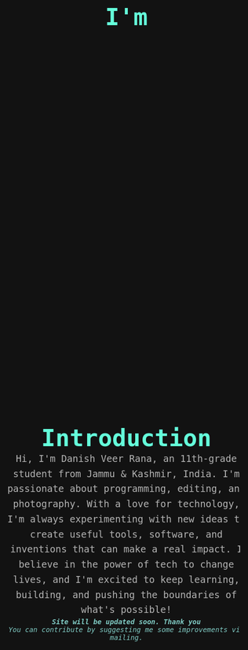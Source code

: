 <!DOCTYPE html>
<html lang="en">
<head>
  <meta charset="UTF-8">
  <meta name="viewport" content="width=device-width, initial-scale=1.0">
  <link href="https://fonts.googleapis.com/css2?family=Roboto+Mono:wght@300;400;700&display=swap" rel="stylesheet">
  <title>Personal Website</title>
  <style>
    /* General body and text setup */
    html, body {
      font-family: 'Roboto Mono', monospace; /* Monospace font */
      background-color: #121212; /* Deep dark background */
      color: #e0e0e0; /* Soft light text */
      margin: 0;
      padding: 0;
      overflow-x: hidden;
      scroll-behavior: smooth;
    }

    /* Smooth fade-in animation */
    body {
      animation: fadeIn 1.5s ease-in-out;
    }

    @keyframes fadeIn {
      from { opacity: 0; }
      to { opacity: 1; }
    }

    h1, h2, h3, h5, h6 {
      margin: 0;
    }

    /* Intro Section Styling */
    .intro {
      height: 100vh;
      width: 100%;
      display: flex;
      flex-direction: column;
      justify-content: center;
      align-items: center;
      text-align: center;
      padding: 20px;
    }

    h1 {
      font-size: 3rem;
      font-weight: 700;
      color: #64ffda; /* Premium teal */
    }

    h3 {
      font-size: 1.2rem;
      font-weight: 300;
      line-height: 1.6;
      color: #b3b3b3; /* Subtle light gray */
    }

    h5, h6 {
      color: #80cbc4; /* Soft teal */
    }

    /* Scrambled Text Section */
    .container {
      height: 20%;
      width: 90%;
      display: flex;
      justify-content: center;
      align-items: center;
    }

    .text {
      font-size: 2rem;
      font-weight: 700;
      color: #64ffda;
      text-shadow: 0 2px 5px rgba(0, 255, 234, 0.3);
    }

    .dud {
      color: #ffab91; /* Coral for scrambled characters */
    }

    /* Buttons and Links */
    button, a {
      font-family: 'Roboto Mono', monospace;
      border: none;
      outline: none;
      background: none;
      cursor: pointer;
      color: inherit;
    }

    a {
      text-decoration: none;
      color: #64ffda;
      transition: color 0.3s ease-in-out;
    }

    a:hover {
      color: #ffd740; /* Luxury gold */
    }

    button {
      padding: 10px 20px;
      border: 2px solid #64ffda;
      border-radius: 5px;
      background-color: transparent;
      color: #64ffda;
      font-weight: bold;
      font-size: 1rem;
      transition: all 0.3s ease-in-out;
    }

    button:hover {
      background-color: #64ffda;
      color: #121212;
      transform: scale(1.05);
    }

    /* Social Media Section */
    .social-media {
      width: 100%;
      text-align: center;
      margin-top: 50px;
    }

    .social-media h2 {
      font-size: 1.5rem;
      color: #80cbc4;
      margin-bottom: 20px;
    }

    .yek-social__list {
      display: flex;
      justify-content: center;
      gap: 20px;
    }

    .yek-social__item {
      width: 64px;
      height: 64px;
    }

    .yek-social__button {
      display: flex;
      justify-content: center;
      align-items: center;
      width: 100%;
      height: 100%;
      border-radius: 50%;
      background-color: #1c1c1c;
      box-shadow: 0 4px 10px rgba(0, 0, 0, 0.2);
      transition: transform 0.3s ease-in-out, background-color 0.3s ease-in-out;
    }

    .yek-social__icon {
      font-size: 2rem;
      color: #e0e0e0;
    }

    .yek-social__link:hover .yek-social__button {
      transform: translateY(-5px);
      background-color: #64ffda;
    }

    .yek-social__link:hover .yek-social__icon {
      color: #121212;
    }

    /* Contact Form Styling */
    .contact-form {
      max-width: 600px;
      margin: 50px auto;
      padding: 20px;
      background-color: #1e1e1e;
      border-radius: 10px;
      box-shadow: 0 4px 15px rgba(0, 0, 0, 0.5);
    }

    .contact-form h2 {
      font-size: 1.5rem;
      color: #64ffda;
      margin-bottom: 20px;
    }

    .contact-form label {
      display: block;
      margin-bottom: 5px;
      font-size: 1rem;
    }

    .contact-form input, .contact-form textarea {
      width: 100%;
      padding: 10px;
      margin-bottom: 10px;
      border: 1px solid #64ffda;
      border-radius: 5px;
      background-color: #2e2e2e;
      color: #e0e0e0;
      font-family: 'Roboto Mono', monospace;
    }

    .contact-form button {
      width: 100%;
      padding: 10px;
      border: none;
      border-radius: 5px;
      background-color: #64ffda;
      color: #121212;
      font-weight: bold;
      transition: background-color 0.3s ease-in-out;
    }

    .contact-form button:hover {
      background-color: #ffd740;
    }
  </style>
</head>
<body>
  <div class="intro">
    <h1>I'm</h1>
    <div class="container">
      <div class="text"></div>
    </div>
    <h1>Introduction</h1>
    <h3>Hi, I'm Danish Veer Rana, an 11th-grade student from Jammu & Kashmir, India. I'm passionate about programming, editing, and photography. With a love for technology, I'm always experimenting with new ideas to create useful tools, software, and inventions that can make a real impact. I believe in the power of tech to change lives, and I'm excited to keep learning, building, and pushing the boundaries of what's possible!</h3>
    <h5>Site will be updated soon. Thank you</h5>
    <h6>You can contribute by suggesting me some improvements via mailing.</h6>
  </div>

  <div class="social-media">
    <h2>Social media Accounts</h2>
    <div class="yek-social">
      <ul class="yek-social__list">
        <li class="yek-social__item">
          <a class="yek-social__link" href="mailto:veerdanish452008@gmail.com">
            <div class="yek-social__button"><i class="yek-social__icon fa fa-envelope"></i></div>
          </a>
        </li>
        <li class="yek-social__item">
          <a class="yek-social__link" href="https://github.com/danishveerrana">
            <div class="yek-social__button"><i class="yek-social__icon fab fa-github-alt"></i></div>
          </a>
        </li>
      </ul>
    </div>
  </div>

  <div class="contact-form">
    <h2>Contact Me</h2>
    <form action="mailto:veerdanish452008@gmail.com" method="post" enctype="text/plain">
      <label for="name">Name:</label>
      <input type="text" id="name" name="name" required>
      <label for="email">Email:</label>
      <input type="email" id="email" name="email" required>
      <label for="message">Message:</label>
      <textarea id="message" name="message" rows="4" required></textarea>
      <button type="submit">Send</button>
    </form>
  </div>

  <script>
    class TextScramble {
      constructor(el) {
        this.el = el;
        this.chars = '!<>-_\\/[]{}—=+*^?#________';
        this.update = this.update.bind(this);
      }

      setText(newText) {
        const oldText = this.el.innerText;
        const length = Math.max(oldText.length, newText.length);
        this.queue = [];
        for (let i = 0; i < length; i++) {
          const from = oldText[i] || '';
          const to = newText[i] || '';
          const start = Math.floor(Math.random() * 40);
          const end = start + Math.floor(Math.random() * 40);
          this.queue.push({ from, to, start, end });
        }
        cancelAnimationFrame(this.frameRequest);
        this.frame = 0;
        this.update();
        return new Promise((resolve) => (this.resolve = resolve));
      }

      update() {
        let output = '';
        let complete = 0;
        for (let { from, to, start, end, char } of this.queue) {
          if (this.frame >= end) {
            complete++;
            output += to;
          } else if (this.frame >= start) {
            if (!char || Math.random() < 0.28) {
              char = this.randomChar();
              this.queue[this.queue.indexOf({ from, to, start, end })].char = char;
            }
            output += `<span class="dud">${char}</span>`;
          } else {
            output += from;
          }
        }
        this.el.innerHTML = output;
        if (complete === this.queue.length) {
          this.resolve();
        } else {
          this.frameRequest = requestAnimationFrame(this.update);
          this.frame++;
        }
      }

      randomChar() {
        return this.chars[Math.floor(Math.random() * this.chars.length)];
      }
    }

    const phrases = ['Danish Veer Rana', 'a good Photographer', 'Tech Enthusiast', 'an Editor'];
    const el = document.querySelector('.text');
    const fx = new TextScramble(el);

    let counter = 0;
    const next = () => {
      fx.setText(phrases[counter]).then(() => {
        setTimeout(next, 2000);
      });
      counter = (counter + 1) % phrases.length;
    };
    next();
  </script>
</body>
</html>
